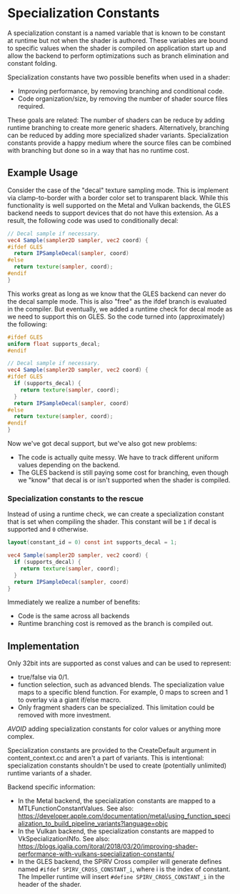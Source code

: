 # Specialization Constants

A specialization constant is a named variable that is known to be constant at runtime but not when the shader is authored. These variables are bound to specific values when the shader is compiled on application start up and allow the backend to perform optimizations such as branch elimination and constant folding.

Specialization constants have two possible benefits when used in a shader:

  * Improving performance, by removing branching and conditional code.
  * Code organization/size, by removing the number of shader source files required.

These goals are related: The number of shaders can be reduce by adding runtime branching to create more generic shaders. Alternatively, branching can be reduced by adding more specialized shader variants. Specialization constants provide a happy medium where the source files can be combined with branching but done so in a way that has no runtime cost.

## Example Usage

Consider the case of the "decal" texture sampling mode. This is implement via clamp-to-border with
a border color set to transparent black. While this functionality is well supported on the Metal and
Vulkan backends, the GLES backend needs to support devices that do not have this extension. As a
result, the following code was used to conditionally decal:

```glsl
// Decal sample if necessary.
vec4 Sample(sampler2D sampler, vec2 coord) {
#ifdef GLES
  return IPSampleDecal(sampler, coord)
#else
  return texture(sampler, coord);
#endif
}
```

This works great as long as we know that the GLES backend can never do the decal sample mode. This is also "free" as the ifdef branch is evaluated in the compiler. But eventually, we added a runtime check for decal mode as we need to support this on GLES. So the code turned into (approximately) the following:

```glsl
#ifdef GLES
uniform float supports_decal;
#endif

// Decal sample if necessary.
vec4 Sample(sampler2D sampler, vec2 coord) {
#ifdef GLES
  if (supports_decal) {
    return texture(sampler, coord);
  }
  return IPSampleDecal(sampler, coord)
#else
  return texture(sampler, coord);
#endif
}
```

Now we've got decal support, but we've also got new problems:

* The code is actually quite messy. We have to track different uniform values depending on the backend.
* The GLES backend is still paying some cost for branching, even though we "know" that decal is or isn't supported when the shader is compiled.

### Specialization constants to the rescue

Instead of using a runtime check, we can create a specialization constant that is set when compiling the
shader. This constant will be `1` if decal is supported and `0` otherwise.

```glsl
layout(constant_id = 0) const int supports_decal = 1;

vec4 Sample(sampler2D sampler, vec2 coord) {
  if (supports_decal) {
    return texture(sampler, coord);
  }
  return IPSampleDecal(sampler, coord)
}

```

Immediately we realize a number of benefits:

* Code is the same across all backends
* Runtime branching cost is removed as the branch is compiled out.


## Implementation

Only 32bit ints are supported as const values and can be used to represent:

* true/false via 0/1.
* function selection, such as advanced blends. The specialization value maps to a specific blend function. For example, 0 maps to screen and 1 to overlay via a giant if/else macro.
* Only fragment shaders can be specialized. This limitation could be removed with more investment.

*AVOID* adding specialization constants for color values or anything more complex.

Specialization constants are provided to the CreateDefault argument in content_context.cc and aren't a
part of variants. This is intentional: specialization constants shouldn't be used to create (potentially unlimited) runtime variants of a shader.

Backend specific information:
* In the Metal backend, the specialization constants are mapped to a MTLFunctionConstantValues. See also: https://developer.apple.com/documentation/metal/using_function_specialization_to_build_pipeline_variants?language=objc
* In the Vulkan backend, the specialization constants are mapped to VkSpecializationINfo. See also: https://blogs.igalia.com/itoral/2018/03/20/improving-shader-performance-with-vulkans-specialization-constants/
* In the GLES backend, the SPIRV Cross compiler will generate defines named `#ifdef SPIRV_CROSS_CONSTANT_i`, where i is the index of constant. The Impeller runtime will insert `#define SPIRV_CROSS_CONSTANT_i` in the header of the shader.